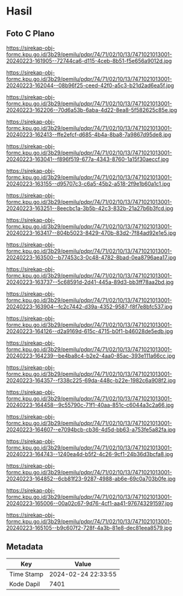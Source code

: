 # Hasil

## Foto C Plano

https://sirekap-obj-formc.kpu.go.id/3b29/pemilu/pdpr/74/71/02/10/13/7471021013001-20240223-161905--72744ca6-d115-4ceb-8b51-f5e656a9012d.jpg

https://sirekap-obj-formc.kpu.go.id/3b29/pemilu/pdpr/74/71/02/10/13/7471021013001-20240223-162044--08b96f25-ceed-42f0-a5c3-b21d2ad6ea5f.jpg

https://sirekap-obj-formc.kpu.go.id/3b29/pemilu/pdpr/74/71/02/10/13/7471021013001-20240223-162206--70d6a53b-6aba-4d22-8ea8-5f582625c85e.jpg

https://sirekap-obj-formc.kpu.go.id/3b29/pemilu/pdpr/74/71/02/10/13/7471021013001-20240223-162413--ffe2efcf-d685-4b4a-8ba8-7a9867d95de8.jpg

https://sirekap-obj-formc.kpu.go.id/3b29/pemilu/pdpr/74/71/02/10/13/7471021013001-20240223-163041--f896f519-677a-4343-8760-1a15f30aeccf.jpg

https://sirekap-obj-formc.kpu.go.id/3b29/pemilu/pdpr/74/71/02/10/13/7471021013001-20240223-163155--d95707c3-c6a5-45b2-a518-2f9e1b60a1c1.jpg

https://sirekap-obj-formc.kpu.go.id/3b29/pemilu/pdpr/74/71/02/10/13/7471021013001-20240223-163251--8eecbc1a-3b5b-42c3-832b-21a27b6b3fcd.jpg

https://sirekap-obj-formc.kpu.go.id/3b29/pemilu/pdpr/74/71/02/10/13/7471021013001-20240223-163417--804b5023-8429-470b-83d2-7f84ad92e1e5.jpg

https://sirekap-obj-formc.kpu.go.id/3b29/pemilu/pdpr/74/71/02/10/13/7471021013001-20240223-163500--b77453c3-0c48-4782-8bad-0ea8796aea17.jpg

https://sirekap-obj-formc.kpu.go.id/3b29/pemilu/pdpr/74/71/02/10/13/7471021013001-20240223-163737--5c68591d-2d41-445a-89d3-bb3ff78aa2bd.jpg

https://sirekap-obj-formc.kpu.go.id/3b29/pemilu/pdpr/74/71/02/10/13/7471021013001-20240223-163904--fc2c7442-d39a-4352-9587-f8f7e8bfc537.jpg

https://sirekap-obj-formc.kpu.go.id/3b29/pemilu/pdpr/74/71/02/10/13/7471021013001-20240223-164126--d2a9169d-615c-4715-b0f1-b46028de5edb.jpg

https://sirekap-obj-formc.kpu.go.id/3b29/pemilu/pdpr/74/71/02/10/13/7471021013001-20240223-164239--be4ba8c4-b2e2-4aa0-85ac-393e111a66cc.jpg

https://sirekap-obj-formc.kpu.go.id/3b29/pemilu/pdpr/74/71/02/10/13/7471021013001-20240223-164357--f338c225-69da-448c-b22e-1982c6a908f2.jpg

https://sirekap-obj-formc.kpu.go.id/3b29/pemilu/pdpr/74/71/02/10/13/7471021013001-20240223-164458--9c55790c-71f1-40aa-851c-c6044a3c2a66.jpg

https://sirekap-obj-formc.kpu.go.id/3b29/pemilu/pdpr/74/71/02/10/13/7471021013001-20240223-164607--e7094bcb-cb36-4d5d-bb63-a753fe5a82fa.jpg

https://sirekap-obj-formc.kpu.go.id/3b29/pemilu/pdpr/74/71/02/10/13/7471021013001-20240223-164743--1240ea4d-b5f2-4c26-9cf1-24b36d3bcfa8.jpg

https://sirekap-obj-formc.kpu.go.id/3b29/pemilu/pdpr/74/71/02/10/13/7471021013001-20240223-164852--6cb81f23-9287-4988-ab6e-69c0a703b0fe.jpg

https://sirekap-obj-formc.kpu.go.id/3b29/pemilu/pdpr/74/71/02/10/13/7471021013001-20240223-165006--00a02c67-9d76-4cf1-aa41-976743291597.jpg

https://sirekap-obj-formc.kpu.go.id/3b29/pemilu/pdpr/74/71/02/10/13/7471021013001-20240223-165105--b9c607f2-728f-4a3b-81e8-dec81eea8579.jpg


## Metadata

| Key        | Value               |
| ---------- | ------------------- |
| Time Stamp | 2024-02-24 22:33:55 |
| Kode Dapil | 7401                |



